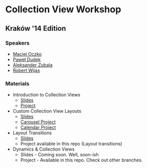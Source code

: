 Collection View Workshop
========================

## Kraków '14 Edition

### Speakers

* [Maciej Oczko](https://github.com/literator)
* [Paweł Dudek](https://github.com/paweldudek)
* [Aleksander Zubala](https://github.com/azubala)
* [Robert Wijas](https://github.com/robertwijas)

### Materials

* Introduction to Collection Views
	* [Slides](https://speakerdeck.com/maciejoczko/uicollectionview-basics-and-flow-layout)
	* [Project](https://github.com/literator/UICollectionViewWorkshop)
* Custom Collection View Layouts
	* [Slides](https://speakerdeck.com/paweldudek/custom-collection-view-layouts-1)
	* [Carousel Project](https://github.com/paweldudek/carousel-collection-view-layout)
	* [Calendar Project](https://github.com/paweldudek/CalendarCollectionViewLayout)
* Layout Transitions
	* [Slides](https://github.com/mobile-academy/ios-uicollectionview-krakow/raw/master/LayoutTransitions/Layout-Transitions.pdf)
	* Project available in this repo (Layout transitions)
* Dynamics & Collection Views
	* Slides - Coming soon. Well, soon-ish
	* Project - Available in this repo. Check out other branches. 
	
